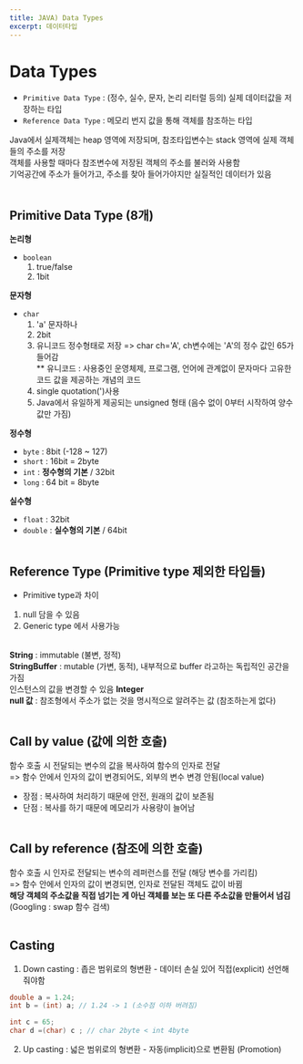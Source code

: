 ```yaml
---
title: JAVA) Data Types
excerpt: 데이터타입
---
```


# Data Types
- `Primitive Data Type` : (정수, 실수, 문자, 논리 리터럴 등의) 실제 데이터값을 저장하는 타입
- `Reference Data Type` : 메모리 번지 값을 통해 객체를 참조하는 타입

Java에서 실제객체는 heap 영역에 저장되며, 참조타입변수는 stack 영역에 실제 객체들의 주소를 저장  
객체를 사용할 때마다 참조변수에 저장된 객체의 주소를 불러와 사용함  
기억공간에 주소가 들어가고, 주소를 찾아 들어가야지만 실질적인 데이터가 있음 <br/><br/>

## Primitive Data Type (8개)
**논리형**  
- `boolean`  
  1. true/false  
  2. 1bit

**문자형**
- `char`
  1. 'a' 문자하나  
  2. 2bit   
  3. 유니코드 정수형태로 저장 => char ch='A', ch변수에는 'A'의 정수 값인 65가 들어감  
  ** 유니코드 : 사용중인 운영체제, 프로그램, 언어에 관계없이 문자마다 고유한 코드 값을 제공하는 개념의 코드
  4. single quotation(')사용
  5. Java에서 유일하게 제공되는 unsigned 형태 (음수 없이 0부터 시작하여 양수값만 가짐)  

**정수형**
- `byte` : 8bit (-128 ~ 127)
- `short` : 16bit = 2byte
- `int` : **정수형의 기본** / 32bit
- `long` : 64 bit = 8byte

**실수형**
- `float` : 32bit
- `double` : **실수형의 기본** / 64bit <br/><br/>

## Reference Type (Primitive type 제외한 타입들)
- Primitive type과 차이
1. null 담을 수 있음
2. Generic type 에서 사용가능 <br/><br/>

**String** : immutable (불변, 정적)  
**StringBuffer** : mutable (가변, 동적), 내부적으로 buffer 라고하는 독립적인 공간을 가짐  
인스턴스의 값을 변경할 수 있음
**Integer**  
**null 값** : 참조형에서 주소가 없는 것을 명시적으로 알려주는 값 (참조하는게 없다) <br/><br/>

## Call by value (값에 의한 호출)
함수 호출 시 전달되는 변수의 값을 복사하여 함수의 인자로 전달  
=> 함수 안에서 인자의 값이 변경되어도, 외부의 변수 변경 안됨(local value)  
- 장점 : 복사하여 처리하기 때문에 안전, 원래의 값이 보존됨
- 단점 : 복사를 하기 때문에 메모리가 사용량이 늘어남 <br/><br/>

## Call by reference (참조에 의한 호출)
함수 호출 시 인자로 전달되는 변수의 레퍼런스를 전달 (해당 변수를 가리킴)  
=> 함수 안에서 인자의 값이 변경되면, 인자로 전달된 객체도 값이 바뀜  
**해당 객체의 주소값을 직접 넘기는 게 아닌 객체를 보는 또 다른 주소값을 만들어서 넘김**
(Googling : swap 함수 검색) <br/><br/>

## Casting
1. Down casting : 좁은 범위로의 형변환 - 데이터 손실 있어 직접(explicit) 선언해줘야함  
```java
double a = 1.24;
int b = (int) a; // 1.24 -> 1 (소수점 이하 버려짐)  

int c = 65;
char d =(char) c ; // char 2byte < int 4byte
```
2. Up casting : 넓은 범위로의 형변환 - 자동(implicit)으로 변환됨 (Promotion) <br/>
